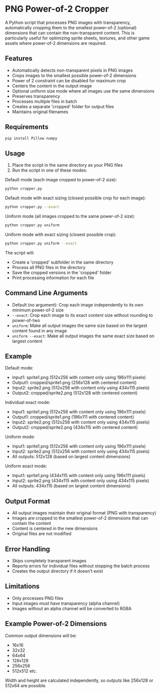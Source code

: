 # PNG Power-of-2 Cropper

A Python script that processes PNG images with transparency, automatically cropping them to the smallest power-of-2 (optional) dimensions that can contain the non-transparent content. This is particularly useful for optimizing sprite sheets, textures, and other game assets where power-of-2 dimensions are required.

## Features

- Automatically detects non-transparent pixels in PNG images
- Crops images to the smallest possible power-of-2 dimensions
- Power of 2 constraint can be disabled for maximum crop
- Centers the content in the output image
- Optional uniform size mode where all images use the same dimensions
- Preserves transparency
- Processes multiple files in batch
- Creates a separate 'cropped' folder for output files
- Maintains original filenames

## Requirements

```bash
pip install Pillow numpy
```

## Usage

1. Place the script in the same directory as your PNG files
2. Run the script in one of these modes:

Default mode (each image cropped to power-of-2 size):
```bash
python cropper.py
```

Default mode with exact sizing (closest possible crop for each image):
```bash
python cropper.py --exact
```

Uniform mode (all images cropped to the same power-of-2 size):
```bash
python cropper.py uniform
```

Uniform mode with exact sizing (closest possible crop):
```bash
python cropper.py uniform --exact
```

The script will:
- Create a 'cropped' subfolder in the same directory
- Process all PNG files in the directory
- Save the cropped versions in the 'cropped' folder
- Print processing information for each file

## Command Line Arguments

- Default (no argument): Crop each image independently to its own minimum power-of-2 size
- `--exact`: Crop each image to its exact content size without rounding to power-of-two
- `uniform`: Make all output images the same size based on the largest content found in any image
- `uniform --exact`: Make all output images the same exact size based on largest content

## Example

Default mode:
- Input1: sprite1.png (512x256 with content only using 196x111 pixels)
- Output1: cropped/sprite1.png (256x128 with centered content)
- Input2: sprite2.png (512x256 with content only using 434x115 pixels)
- Output2: cropped/sprite2.png (512x128 with centered content)

Individual exact mode:
- Input1: sprite1.png (512x256 with content only using 196x111 pixels)
- Output1: cropped/sprite1.png (196x111 with centered content)
- Input2: sprite2.png (512x256 with content only using 434x115 pixels)
- Output2: cropped/sprite2.png (434x115 with centered content)

Uniform mode:
- Input1: sprite1.png (512x256 with content only using 196x111 pixels)
- Input2: sprite2.png (512x256 with content only using 434x115 pixels)
- All outputs: 512x128 (based on largest content dimensions)

Uniform exact mode:
- Input1: sprite1.png (434x115 with content only using 196x111 pixels)
- Input2: sprite2.png (434x115 with content only using 434x115 pixels)
- All outputs: 434x115 (based on largest content dimensions)

## Output Format

- All output images maintain their original format (PNG with transparency)
- Images are cropped to the smallest power-of-2 dimensions that can contain the content
- Content is centered in the new dimensions
- Original files are not modified

## Error Handling

- Skips completely transparent images
- Reports errors for individual files without stopping the batch process
- Creates the output directory if it doesn't exist

## Limitations

- Only processes PNG files
- Input images must have transparency (alpha channel)
- Images without an alpha channel will be converted to RGBA

## Example Power-of-2 Dimensions

Common output dimensions will be:
- 16x16
- 32x32
- 64x64
- 128x128
- 256x256
- 512x512
etc.

Width and height are calculated independently, so outputs like 256x128 or 512x64 are possible.
